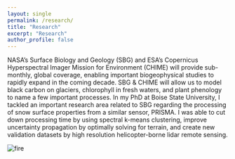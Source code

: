 ```yaml
---
layout: single
permalink: /research/
title: "Research"
excerpt: "Research"
author_profile: false
---
```


NASA’s Surface Biology and Geology (SBG) and ESA’s Copernicus Hyperspectral Imager Mission for Environment (CHIME) will provide sub-monthly, global coverage, enabling important biogeophysical studies to rapidly expand in the coming decade. SBG & CHIME will allow us to model black carbon on glaciers, chlorophyll in fresh waters, and plant phenology to name a few important processes. In my PhD at Boise State University, I tackled an important research area related to SBG regarding the processing of snow surface properties from a similar sensor, PRISMA. I was able to cut down processing time by using spectral k-means clustering, improve uncertainty propagation by optimally solving for terrain, and create new validation datasets by high resolution helicopter-borne lidar remote sensing.


![fire](https://raw.githubusercontent.com/brentwilder/brentwilder.github.io/master/assets/images/20220407_124717.jpg)

